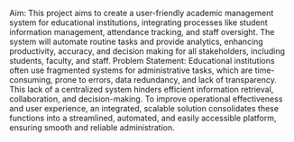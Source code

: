 Aim: 
This project aims to create a user-friendly academic management system for 
educational institutions, integrating processes like student information 
management, attendance tracking, and staff oversight. The system will automate 
routine tasks and provide analytics, enhancing productivity, accuracy, and decision
making for all stakeholders, including students, faculty, and staff. 
Problem Statement: 
Educational institutions often use fragmented systems for administrative tasks, 
which are time-consuming, prone to errors, data redundancy, and lack of 
transparency. This lack of a centralized system hinders efficient information 
retrieval, collaboration, and decision-making. To improve operational effectiveness 
and user experience, an integrated, scalable solution consolidates these functions 
into a streamlined, automated, and easily accessible platform, ensuring smooth and 
reliable administration.
